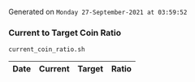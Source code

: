 Generated on `Monday 27-September-2021 at 03:59:52`

### Current to Target Coin Ratio
`current_coin_ratio.sh`

Date|Current|Target|Ratio
---|---|---|---

